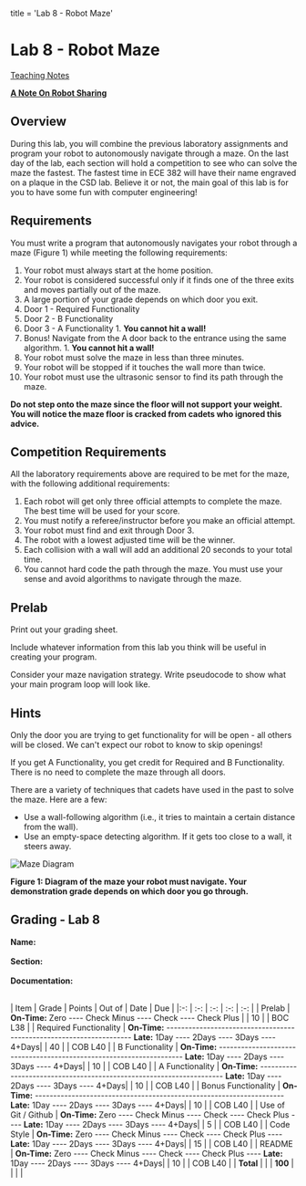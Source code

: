 title = 'Lab 8 - Robot Maze'

# Lab 8 - Robot Maze

[Teaching Notes](notes.html)

**[A Note On Robot Sharing](/382/labs/lab6/other_peoples_robots.html)**

## Overview

During this lab, you will combine the previous laboratory assignments and program your robot to autonomously navigate through a maze.  On the last day of the lab, each section will hold a competition to see who can solve the maze the fastest.  The fastest time in ECE 382 will have their name engraved on a plaque in the CSD lab.  Believe it or not, the main goal of this lab is for you to have some fun with computer engineering!

## Requirements

You must write a program that autonomously navigates your robot through a maze (Figure 1) while meeting the following requirements:

1. Your robot must always start at the home position.
2. Your robot is considered successful only if it finds one of the three exits and moves partially out of the maze.
3. A large portion of your grade depends on which door you exit.
  1. Door 1 - Required Functionality
  2. Door 2 - B Functionality
  3. Door 3 - A Functionality
    1. **You cannot hit a wall!**
  4. Bonus!  Navigate from the A door back to the entrance using the same algorithm.
    1. **You cannot hit a wall!**
4. Your robot must solve the maze in less than three minutes.
5. Your robot will be stopped if it touches the wall more than twice.
6. Your robot must use the ultrasonic sensor to find its path through the maze.

**Do not step onto the maze since the floor will not support your weight.  You will notice the maze floor is cracked from cadets who ignored this advice.**

## Competition Requirements

All the laboratory requirements above are required to be met for the maze, with the following additional requirements:

1. Each robot will get only three official attempts to complete the maze.  The best time will be used for your score.
2. You must notify a referee/instructor before you make an official attempt.
3. Your robot must find and exit through Door 3.
4. The robot with a lowest adjusted time will be the winner.
5. Each collision with a wall will add an additional 20 seconds to your total time.
6. You cannot hard code the path through the maze.  You must use your sense and avoid algorithms to navigate through the maze.  

## Prelab

Print out your grading sheet.

Include whatever information from this lab you think will be useful in creating your program.

Consider your maze navigation strategy.  Write pseudocode to show what your main program loop will look like.

## Hints

Only the door you are trying to get functionality for will be open - all others will be closed.  We can't expect our robot to know to skip openings!

If you get A Functionality, you get credit for Required and B Functionality.  There is no need to complete the maze through all doors.

There are a variety of techniques that cadets have used in the past to solve the maze.  Here are a few:

- Use a wall-following algorithm (i.e., it tries to maintain a certain distance from the wall).
- Use an empty-space detecting algorithm.  If it gets too close to a wall, it steers away.

![Maze Diagram](maze_diagram.png)

**Figure 1: Diagram of the maze your robot must navigate.  Your demonstration grade depends on which door you go through.**

## Grading - Lab 8

**Name:**<br>
<br>
**Section:**
<br>
<br>
**Documentation:**<br>
<br>

| Item | Grade | Points | Out of | Date | Due |
|:-: | :-: | :-: | :-: | :-: |
| Prelab | **On-Time:** Zero ---- Check Minus ---- Check ---- Check Plus | | 10 | | BOC L38 |
| Required Functionality | **On-Time:** -------------------------------------------------------------------- **Late:** 1Day ---- 2Days ---- 3Days ---- 4+Days| | 40 | | COB L40 |
| B Functionality | **On-Time:** -------------------------------------------------------------------- **Late:** 1Day ---- 2Days ---- 3Days ---- 4+Days| | 10 | | COB L40 |
| A Functionality | **On-Time:** -------------------------------------------------------------------- **Late:** 1Day ---- 2Days ---- 3Days ---- 4+Days| | 10 | | COB L40 |
| Bonus Functionality | **On-Time:** -------------------------------------------------------------------- **Late:** 1Day ---- 2Days ---- 3Days ---- 4+Days| | 10 | | COB L40 |
| Use of Git / Github | **On-Time:** Zero ---- Check Minus ---- Check ---- Check Plus ---- **Late:** 1Day ---- 2Days ---- 3Days ---- 4+Days| | 5 | | COB L40 |
| Code Style | **On-Time:** Zero ---- Check Minus ---- Check ---- Check Plus ---- **Late:** 1Day ---- 2Days ---- 3Days ---- 4+Days| | 15 | | COB L40 |
| README | **On-Time:** Zero ---- Check Minus ---- Check ---- Check Plus ---- **Late:** 1Day ---- 2Days ---- 3Days ---- 4+Days| | 10 | | COB L40 |
| **Total** | | | **100** | | | |
